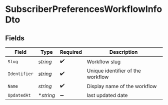 # SubscriberPreferencesWorkflowInfoDto


## Fields

| Field                             | Type                              | Required                          | Description                       |
| --------------------------------- | --------------------------------- | --------------------------------- | --------------------------------- |
| `Slug`                            | *string*                          | :heavy_check_mark:                | Workflow slug                     |
| `Identifier`                      | *string*                          | :heavy_check_mark:                | Unique identifier of the workflow |
| `Name`                            | *string*                          | :heavy_check_mark:                | Display name of the workflow      |
| `UpdatedAt`                       | **string*                         | :heavy_minus_sign:                | last updated date                 |
